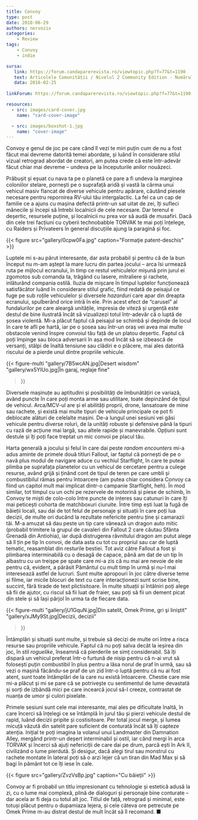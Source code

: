```yaml
---
title: Convoy
type: post
date: 2018-06-29
authors: nervozix
categories:
    - Review
tags:
    - Convoy
    - indie

sursa:
   link: https://forum.candaparerevista.ro/viewtopic.php?f=77&t=1190
   text: Articolele Comunității / Nivelul 2 Community Edition - Numărul 1
   data: 2016-02-25
 
linkForum: https://forum.candaparerevista.ro/viewtopic.php?f=77&t=1190

resources:
  - src: images/card-cover.jpg
    name: "card-cover-image"

  - src: images/boxshot-1.jpg
    name: "cover-image"
---
```

Convoy e genul de joc pe care când îl vezi te miri puțin cum de nu a fost făcut mai devreme datorită temei abordate, și luând în considerare stilul vizual retrograd abordat de creatori, am putea crede că este într-adevăr făcut chiar mai devreme – undeva pe la începuturile anilor nouăzeci.

Prăbușit și eșuat cu nava ta pe o planetă ce pare a fi undeva la marginea coloniilor stelare, pornești pe o suprafață aridă și vastă la cârma unui vehicul masiv flancat de diverse vehicule pentru apărare, căutând piesele necesare pentru repornirea RV-ului tău intergalactic. La fel ca un cap de familie ce a ajuns cu mașina defectă printr-un sat uitat de zei, îți sufleci mânecile și începi să întrebi localnicii de cele necesare. Dar terenul e deșertic, resursele puține, și localnicii nu prea vor să audă de musafiri. Dacă din cele trei facțiuni cu cyberii technobabble TORVAK te mai poți înțelege, cu Raiders și Privateers în general discuțiile ajung la paragină și foc.

{{< figure  src="gallery/0cpw0Fa.jpg" caption="Formaţie patent-deschis" >}}

Luptele mi s-au părut interesante, dar asta probabil și pentru că de la bun început nu m-am aștept la mare lucru din partea jocului – arca îsi urmează ruta pe mijlocul ecranului, în timp ce restul vehiculelor mișună prin jurul ei zgomotos sub comanda ta, trăgând cu lasere, mitraliere și rachete, inlăturând compania ostilă. Iluzia de mișcare în timpul luptelor funcționează satisfăcător luând în considerare stilul grafic, fiind redată de peisajul ce fuge pe sub roțile vehiculelor și diversele _hazarduri_ care apar din dreapta ecranului, spulberând orice intră în ele. Prin acest efect de “carusel” al fundalurilor pe care aleargă unitățile, impresia de viteză și urgență este destul de bine ilustrată încât să vizualizezi totul într-adevăr că o luptă de șosea violentă. Mi-a plăcut faptul că peisajul se schimbă și depinde de locul în care te afli pe hartă, iar pe o șosea sau într-un oraș vei avea mai multe obstacole venind înspre convoiul tău față de un platou deșertic. Faptul că poți împinge sau bloca adversarii în așa mod încât să se izbească de versanți, stâlpi de înaltă tensiune sau clădiri e o plăcere, mai ales datorită riscului de a pierde unul dintre propriile vehicule.

{{< figure-multi
    "gallery/7B5wcAN.jpg|Desert wisdom"
    "gallery/wx5YIUo.jpg|În garaj, reglaje fine"
>}}

Diversele mașinuțe au aptitudini și posibilități de îmbunătățiri ce variază, având puncte în care poți monta arme sau utilitare, toate depinzând de tipul de vehicul. Arca/MCV-ul are și el abilități proprii, drone, lansatoare de mine sau rachete, și există mai multe tipuri de vehicule principale ce pot fi deblocate alături de celelalte mașini. De-a lungul unei sesiuni vei găsi vehicule pentru diverse roluri, de la unități robuste și defensive până la tipuri cu rază de acțiune mai largă, sau altele rapide și manevrabile. Opțiuni sunt destule și îți poți face treptat un mic convoi pe placul tău.

Harta generală a jocului și felul în care dai peste _random encounters_ mi-a adus aminte de primele două titluri Fallout, iar faptul că pornești de pe o navă plus modul de navigare aduce cu vechiul Starflight, în care te puteai plimba pe suprafața planetelor cu un vehicul de cercetare pentru a culege resurse, având grijă și ținând cont de tipul de teren pe care umbli și combustibilul rămas pentru întoarcere (am putea chiar considera Convoy ca fiind un capitol mult mai implicat dintr-o campanie Starflight, heh). În mod similar, tot timpul cu un ochi pe rezervele de motorină și piese de schimb, în Convoy te miști de colo-colo între puncte de interes sau catunuri în care îți mai peticești cohorta de matchboxuri ciuruite. Între timp ești luat la fugă de băieții locali, sau dai de tot felul de personaje și situații în care poți lua decizii, de multe ori ducând la rezultate nefericite pentru ține și camarazii tăi. M-a amuzat să dau peste un tip care vânează un dragon auto mitic (probabil trimitere la grupul de cavaleri din Fallout 2 care căutau Sfânta Grenadă din Antiohia), iar după distrugerea râvnitului dragon am putut alege să îl țin pe tip în convoi, de data asta cu tot cu propriul sau car de luptă tematic, reasamblat din resturile bestiei. Tot aviz către Fallout a fost și plimbarea interminabilă cu o desagă de capace, până am dat de un tip în albastru cu un treișpe pe spate care mi-a zis că nu mai are nevoie de ele pentru că, evident, a părăsit Pământul cu mult timp în urmă și nu-l mai interesează astfel de lucruri. Sunt multe apropouri în joc către diverse teme și filme, iar micile blocuri de text cu care interacționezi sunt scrise bine, succint, fără tirade de text plictisitoare. În multe situații și întâlniri poți alege să fii de ajutor, cu riscul să fii luat de fraier, sau poți să fii un dement picat din stele și să lași pârjol în urma ta de fiecare data.

{{< figure-multi
    "gallery/jU1GquN.jpg|Din satelit, Omek Prime, gri şi liniştit"
    "gallery/xJMy9St.jpg|Decizii, decizii"
>}}

Întâmplări și situații sunt multe, și trebuie să decizi de multe ori între a risca resurse sau propriile vehicule. Faptul că nu poți salva decât la ieșirea din joc, în stil _roguelike_, înseamnă că pierderile se simț considerabil. Să îți dispară un vehicul preferat într-o furtună de nisip pentru că n-ai vrut să folosești puțin combustibil în plus pentru a lăsa norul de praf în urmă, sau să vezi o mașină făcându-se praf de un zid într-o luptă pentru că nu ai fost atent, sunt toate întâmplări de la care nu există întoarcere. Chestie care mie mi-a plăcut și mi se pare că se potrivește cu sentimentul de lume devastată și sorți de izbândă mici pe care incearcă jocul să-l creeze, contrastat de nuanța de umor și culori pixelate.

Primele sesiuni sunt cele mai interesante, mai ales pe dificultate înaltă, în care încerci să înțelegi ce se întâmplă în jurul tău și pierzi vehicule destul de rapid, luând decizii pripite și costisitoare. Per total jocul merge, și lumea micuță văzută din satelit pare suficient de conturată încât să îți capteze atenția. Inițial te poți imagina la volanul unui Landmaster din Damnation Alley, mergând printr-un deșert interminabil și ostil, iar când mergi în arca TORVAK și încerci să ajuți nefericiții de care dai pe drum, parcă ești în Ark II, civilizând o lume pierdută. Și desigur, dacă alegi tirul sau monstrul cu rachete montate în lateral poți să o arzi lejer că un tiran din Mad Max și să bagi în pământ tot ce îți iese în cale.

{{< figure  src="gallery/ZvzVsBp.jpg" caption="Cu băieţii" >}}

Convoy ar fi probabil un titlu impresionant cu tehnologie și estetică adusă la zi, cu o lume mai complexă, plină de dialoguri și personaje bine conturate – dar acela ar fi deja cu totul alt joc. Titlul de față, retrograd și minimal, este totuși plăcut pentru o dupamiaza lejera, și cele câteva ore petrecute pe Omek Prime m-au distrat destul de mult încât să îl recomand. ■